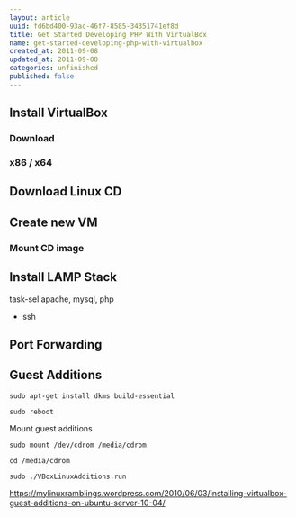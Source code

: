 ```yaml
---
layout: article
uuid: fd6bd400-93ac-46f7-8585-34351741ef8d
title: Get Started Developing PHP With VirtualBox
name: get-started-developing-php-with-virtualbox
created_at: 2011-09-08
updated_at: 2011-09-08
categories: unfinished
published: false
---
```





## Install VirtualBox

### Download

### x86 / x64



## Download Linux CD



## Create new VM

### Mount CD image

### 


## Install LAMP Stack

task-sel
apache, mysql, php
+ ssh

## Port Forwarding

## Guest Additions

    sudo apt-get install dkms build-essential

    sudo reboot
    
Mount guest additions

    sudo mount /dev/cdrom /media/cdrom

    cd /media/cdrom
    
    sudo ./VBoxLinuxAdditions.run 

https://mylinuxramblings.wordpress.com/2010/06/03/installing-virtualbox-guest-additions-on-ubuntu-server-10-04/

